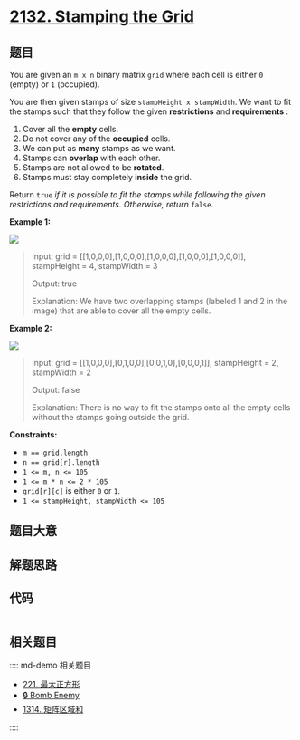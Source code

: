 # [2132. Stamping the Grid](https://leetcode.com/problems/stamping-the-grid/)

## 题目

You are given an `m x n` binary matrix `grid` where each cell is either `0`
(empty) or `1` (occupied).

You are then given stamps of size `stampHeight x stampWidth`. We want to fit
the stamps such that they follow the given **restrictions** and
**requirements** :

  1. Cover all the **empty** cells.
  2. Do not cover any of the **occupied** cells.
  3. We can put as **many** stamps as we want.
  4. Stamps can **overlap** with each other.
  5. Stamps are not allowed to be **rotated**.
  6. Stamps must stay completely **inside** the grid.

Return `true` _if it is possible to fit the stamps while following the given
restrictions and requirements. Otherwise, return_ `false`.



**Example 1:**

![](https://assets.leetcode.com/uploads/2021/11/03/ex1.png)

> Input: grid = [[1,0,0,0],[1,0,0,0],[1,0,0,0],[1,0,0,0],[1,0,0,0]], stampHeight = 4, stampWidth = 3
> 
> Output: true
> 
> Explanation: We have two overlapping stamps (labeled 1 and 2 in the image) that are able to cover all the empty cells.

**Example 2:**

![](https://assets.leetcode.com/uploads/2021/11/03/ex2.png)

> Input: grid = [[1,0,0,0],[0,1,0,0],[0,0,1,0],[0,0,0,1]], stampHeight = 2, stampWidth = 2 
> 
> Output: false 
> 
> Explanation: There is no way to fit the stamps onto all the empty cells without the stamps going outside the grid.

**Constraints:**

  * `m == grid.length`
  * `n == grid[r].length`
  * `1 <= m, n <= 105`
  * `1 <= m * n <= 2 * 105`
  * `grid[r][c]` is either `0` or `1`.
  * `1 <= stampHeight, stampWidth <= 105`


## 题目大意

## 解题思路

## 代码

```javascript

```

## 相关题目

:::: md-demo 相关题目
- [221. 最大正方形](https://leetcode.com/problems/maximal-square)
- [🔒 Bomb Enemy](https://leetcode.com/problems/bomb-enemy)
- [1314. 矩阵区域和](https://leetcode.com/problems/matrix-block-sum)

::::
